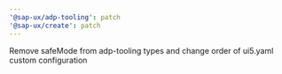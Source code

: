 ```yaml
---
'@sap-ux/adp-tooling': patch
'@sap-ux/create': patch
---
```


Remove safeMode from adp-tooling types and change order of ui5.yaml custom configuration

